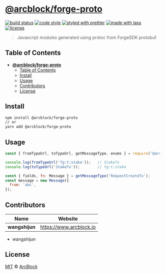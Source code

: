 # [**@arcblock/forge-proto**](https://github.com/arcblock/forge-js/packages/forge-proto)

[![build status](https://img.shields.io/travis/ArcBlock/forge-js.svg)](https://travis-ci.org/ArcBlock/forge-js)
[![code style](https://img.shields.io/badge/code_style-XO-5ed9c7.svg)](https://github.com/sindresorhus/xo)
[![styled with prettier](https://img.shields.io/badge/styled_with-prettier-ff69b4.svg)](https://github.com/prettier/prettier)
[![made with lass](https://img.shields.io/badge/made_with-lass-95CC28.svg)](https://lass.js.org)
[![license](https://img.shields.io/github/license/ArcBlock/forge-js.svg)](LICENSE)

> Javascript modules generated using protoc from ForgeSDK protobuf

## Table of Contents

- [**@arcblock/forge-proto**](#arcblockforge-proto)
  - [Table of Contents](#table-of-contents)
  - [Install](#install)
  - [Usage](#usage)
  - [Contributors](#contributors)
  - [License](#license)

## Install

```sh
npm install @arcblock/forge-proto
// or
yarn add @arcblock/forge-proto
```

## Usage

```js
const { fromTypeUrl, toTypeUrl, getMessageType, enums } = require('@arcblock/forge-proto');

console.log(fromTypeUrl('fg:t:stake'));   // StakeTx
console.log(toTypeUrl('StakeTx'));        // fg:t:stake

const { fields, fn: Message } = getMessageType('RequestCreateTx');
const message = new Message({
  from: 'abc',
});
```

## Contributors

| Name           | Website                   |
| -------------- | ------------------------- |
| **wangshijun** | <https://www.arcblock.io> |

- wangshijun

## License

[MIT](LICENSE) © [ArcBlock](https://www.arcblock.io)
